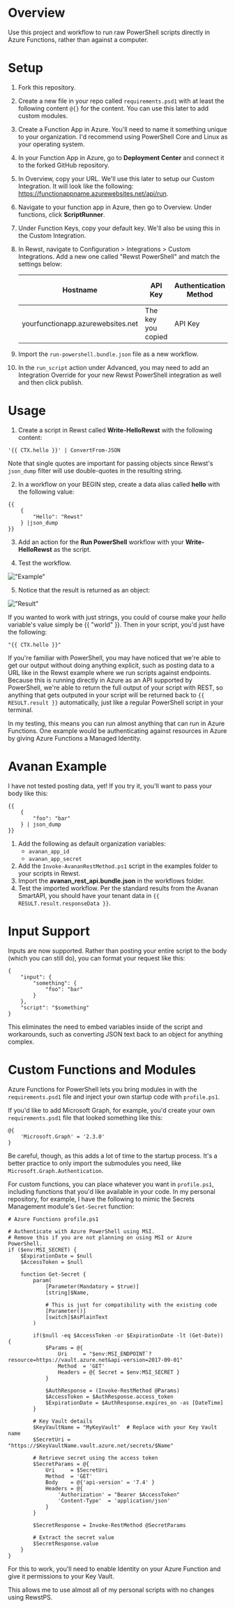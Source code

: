 # Overview

Use this project and workflow to run raw PowerShell scripts directly in Azure Functions, rather than against a computer.

# Setup

1. Fork this repository.
1. Create a new file in your repo called `requirements.psd1` with at least the following content `@{}` for the content. You can use this later to add custom modules.
1. Create a Function App in Azure. You'll need to name it something unique to your organization. I'd recommend using PowerShell Core and Linux as your operating system.
1. In your Function App in Azure, go to **Deployment Center** and connect it to the forked GitHub repository.
1. In Overview, copy your URL. We'll use this later to setup our Custom Integration. It will look like the following: https://functionappname.azurewebsites.net/api/run.
1. Navigate to your function app in Azure, then go to Overview. Under functions, click **ScriptRunner**.
1. Under Function Keys, copy your default key. We'll also be using this in the Custom Integration.
1. In Rewst, navigate to Configuration > Integrations > Custom Integrations. Add a new one called "Rewst PowerShell" and match the settings below:

    | Hostname                          	| API Key            	| Authentication Method 	| API Key Header Name 	|
    |-----------------------------------	|--------------------	|-----------------------	|---------------------	|
    | yourfunctionapp.azurewebsites.net 	| The key you copied 	| API Key               	| x-functions-key     	|

1. Import the `run-powershell.bundle.json` file as a new workflow.
1. In the `run_script` action under Advanced, you may need to add an Integration Override for your new Rewst PowerShell integration as well and then click publish.

# Usage

1. Create a script in Rewst called **Write-HelloRewst** with the following content:

```
'{{ CTX.hello }}' | ConvertFrom-JSON
```

Note that single quotes are important for passing objects since Rewst's `json_dump` filter will use double-quotes in the resulting string.

2. In a workflow on your BEGIN step, create a data alias called **hello** with the following value:

```
{{
    {
        "Hello": "Rewst"
    } |json_dump
}}
```

3. Add an action for the **Run PowerShell** workflow with your **Write-HelloRewst** as the script.

4. Test the workflow.

!["Example"](./docs/example.gif)

5. Notice that the result is returned as an object:

!["Result"](./docs/result.png)

If you wanted to work with just strings, you could of course make your *hello* variable's value simply be {{ "world" }}. Then in your script, you'd just have the following:

```
"{{ CTX.hello }}"
```

If you're familiar with PowerShell, you may have noticed that we're able to get our output without doing anything explicit, such as posting data to a URL like in the Rewst example where we run scripts against endpoints. Because this is running directly in Azure as an API supported by PowerShell, we're able to return the full output of your script with REST, so anything that gets outputed in your script will be returned back to `{{ RESULT.result }}` automatically, just like a regular PowerShell script in your terminal.

In my testing, this means you can run almost anything that can run in Azure Functions. One example would be authenticating against resources in Azure by giving Azure Functions a Managed Identity.

# Avanan Example

I have not tested posting data, yet! If you try it, you'll want to pass your body like this:

```
{{
    {
        "foo": "bar"
    } | json_dump
}}
```

1. Add the following as default organization variables:
    - `avanan_app_id`
    - `avanan_app_secret`
1. Add the `Invoke-AvananRestMethod.ps1` script in the examples folder to your scripts in Rewst.
1. Import the **avanan_rest_api.bundle.json** in the workflows folder.
1. Test the imported workflow. Per the standard results from the Avanan SmartAPI, you should have your tenant data in `{{ RESULT.result.responseData }}`.

# Input Support

Inputs are now supported. Rather than posting your entire script to the body (which you can still do), you can format your request like this:

```
{ 
    "input": {
        "something": {
            "foo": "bar"
        }
    },
    "script": "$something"
}
```

This eliminates the need to embed variables inside of the script and workarounds, such as converting JSON text back to an object for anything complex.

# Custom Functions and Modules

Azure Functions for PowerShell lets you bring modules in with the `requirements.psd1` file and inject your own startup code with `profile.ps1`.

If you'd like to add Microsoft Graph, for example, you'd create your own `requirements.psd1` file that looked something like this:

```
@{
    'Microsoft.Graph' = '2.3.0'
}
```

Be careful, though, as this adds a lot of time to the startup process. It's a better practice to only import the submodules you need, like `Microsoft.Graph.Authentication`.

For custom functions, you can place whatever you want in `profile.ps1`, including functions that you'd like available in your code. In my personal repository, for example, I have the following to mimic the Secrets Management module's `Get-Secret` function:

```
# Azure Functions profile.ps1

# Authenticate with Azure PowerShell using MSI.
# Remove this if you are not planning on using MSI or Azure PowerShell.
if ($env:MSI_SECRET) {
    $ExpirationDate = $null
    $AccessToken = $null

    function Get-Secret {
        param(
            [Parameter(Mandatory = $true)]
            [string]$Name,

            # This is just for compatibility with the existing code
            [Parameter()]
            [switch]$AsPlainText
        )

        if($null -eq $AccessToken -or $ExpirationDate -lt (Get-Date)) {
            $Params = @{
                Uri     = "$env:MSI_ENDPOINT`?resource=https://vault.azure.net&api-version=2017-09-01"
                Method  = 'GET'
                Headers = @{ Secret = $env:MSI_SECRET }
            }

            $AuthResponse = (Invoke-RestMethod @Params)
            $AccessToken = $AuthResponse.access_token
            $ExpirationDate = $AuthResponse.expires_on -as [DateTime]
        }

        # Key Vault details
        $KeyVaultName = "MyKeyVault"  # Replace with your Key Vault name
        $SecretUri = "https://$KeyVaultName.vault.azure.net/secrets/$Name"

        # Retrieve secret using the access token
        $SecretParams = @{
            Uri     = $SecretUri
            Method  = 'GET'
            Body    = @{'api-version' = '7.4' }
            Headers = @{
                'Authorization' = "Bearer $AccessToken"
                'Content-Type'  = 'application/json'
            }
        }

        $SecretResponse = Invoke-RestMethod @SecretParams

        # Extract the secret value
        $SecretResponse.value
    }
}
```

For this to work, you'll need to enable Identity on your Azure Function and give it permissions to your Key Vault.

This allows me to use almost all of my personal scripts with no changes using RewstPS.
